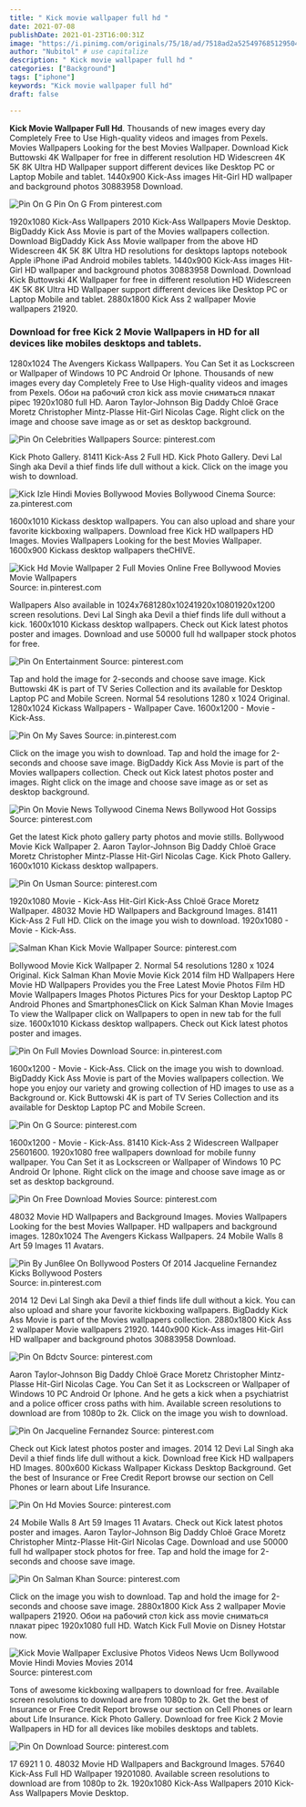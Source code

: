 ```yaml
---
title: " Kick movie wallpaper full hd "
date: 2021-07-08
publishDate: 2021-01-23T16:00:31Z
image: "https://i.pinimg.com/originals/75/18/ad/7518ad2a5254976851295043b5f157a2.jpg"
author: "Nubitol" # use capitalize
description: " Kick movie wallpaper full hd "
categories: ["Background"]
tags: ["iphone"]
keywords: "Kick movie wallpaper full hd"
draft: false

---
```



**Kick Movie Wallpaper Full Hd**. Thousands of new images every day Completely Free to Use High-quality videos and images from Pexels. Movies Wallpapers Looking for the best Movies Wallpaper. Download Kick Buttowski 4K Wallpaper for free in different resolution HD Widescreen 4K 5K 8K Ultra HD Wallpaper support different devices like Desktop PC or Laptop Mobile and tablet. 1440x900 Kick-Ass images Hit-Girl HD wallpaper and background photos 30883958 Download.

![Pin On G](https://i.pinimg.com/originals/08/39/92/0839927840a5b4418e406564f0e0fbc3.jpg "Pin On G")
Pin On G From pinterest.com


1920x1080 Kick-Ass Wallpapers 2010 Kick-Ass Wallpapers Movie Desktop. BigDaddy Kick Ass Movie is part of the Movies wallpapers collection. Download BigDaddy Kick Ass Movie wallpaper from the above HD Widescreen 4K 5K 8K Ultra HD resolutions for desktops laptops notebook Apple iPhone iPad Android mobiles tablets. 1440x900 Kick-Ass images Hit-Girl HD wallpaper and background photos 30883958 Download. Download Kick Buttowski 4K Wallpaper for free in different resolution HD Widescreen 4K 5K 8K Ultra HD Wallpaper support different devices like Desktop PC or Laptop Mobile and tablet. 2880x1800 Kick Ass 2 wallpaper Movie wallpapers 21920.

### Download for free Kick 2 Movie Wallpapers in HD for all devices like mobiles desktops and tablets.

1280x1024 The Avengers Kickass Wallpapers. You Can Set it as Lockscreen or Wallpaper of Windows 10 PC Android Or Iphone. Thousands of new images every day Completely Free to Use High-quality videos and images from Pexels. Обои на рабочий стол kick ass movie сниматься плакат pipec 1920х1080 full HD. Aaron Taylor-Johnson Big Daddy Chloë Grace Moretz Christopher Mintz-Plasse Hit-Girl Nicolas Cage. Right click on the image and choose save image as or set as desktop background.


![Pin On Celebrities Wallpapers](https://i.pinimg.com/originals/9c/95/17/9c9517e571f4953405245610868f4328.jpg "Pin On Celebrities Wallpapers")
Source: pinterest.com

Kick Photo Gallery. 81411 Kick-Ass 2 Full HD. Kick Photo Gallery. Devi Lal Singh aka Devil a thief finds life dull without a kick. Click on the image you wish to download.

![Kick Izle Hindi Movies Bollywood Movies Bollywood Cinema](https://i.pinimg.com/originals/ee/09/b0/ee09b05706983bd4230be128a11b7ff1.jpg "Kick Izle Hindi Movies Bollywood Movies Bollywood Cinema")
Source: za.pinterest.com

1600x1010 Kickass desktop wallpapers. You can also upload and share your favorite kickboxing wallpapers. Download free Kick HD wallpapers HD Images. Movies Wallpapers Looking for the best Movies Wallpaper. 1600x900 Kickass desktop wallpapers theCHIVE.

![Kick Hd Movie Wallpaper 2 Full Movies Online Free Bollywood Movies Movie Wallpapers](https://i.pinimg.com/originals/b7/e5/25/b7e525da2b6c6d965389f7cead8cc8ef.jpg "Kick Hd Movie Wallpaper 2 Full Movies Online Free Bollywood Movies Movie Wallpapers")
Source: in.pinterest.com

Wallpapers Also available in 1024x7681280x10241920x10801920x1200 screen resolutions. Devi Lal Singh aka Devil a thief finds life dull without a kick. 1600x1010 Kickass desktop wallpapers. Check out Kick latest photos poster and images. Download and use 50000 full hd wallpaper stock photos for free.

![Pin On Entertainment](https://i.pinimg.com/originals/d5/26/f1/d526f14b90f33241bbe69e147d3d5c9b.jpg "Pin On Entertainment")
Source: pinterest.com

Tap and hold the image for 2-seconds and choose save image. Kick Buttowski 4K is part of TV Series Collection and its available for Desktop Laptop PC and Mobile Screen. Normal 54 resolutions 1280 x 1024 Original. 1280x1024 Kickass Wallpapers - Wallpaper Cave. 1600x1200 - Movie - Kick-Ass.

![Pin On My Saves](https://i.pinimg.com/474x/74/20/2a/74202a13fe678a93e737dd70b9dc6a37.jpg "Pin On My Saves")
Source: in.pinterest.com

Click on the image you wish to download. Tap and hold the image for 2-seconds and choose save image. BigDaddy Kick Ass Movie is part of the Movies wallpapers collection. Check out Kick latest photos poster and images. Right click on the image and choose save image as or set as desktop background.

![Pin On Movie News Tollywood Cinema News Bollywood Hot Gossips](https://i.pinimg.com/originals/aa/0e/78/aa0e786481c88b3e3bd3312dca05c536.jpg "Pin On Movie News Tollywood Cinema News Bollywood Hot Gossips")
Source: pinterest.com

Get the latest Kick photo gallery party photos and movie stills. Bollywood Movie Kick Wallpaper 2. Aaron Taylor-Johnson Big Daddy Chloë Grace Moretz Christopher Mintz-Plasse Hit-Girl Nicolas Cage. Kick Photo Gallery. 1600x1010 Kickass desktop wallpapers.

![Pin On Usman](https://i.pinimg.com/originals/9a/3f/7a/9a3f7ae06ac1807c59bb8cf62ca588c5.jpg "Pin On Usman")
Source: pinterest.com

1920x1080 Movie - Kick-Ass Hit-Girl Kick-Ass Chloë Grace Moretz Wallpaper. 48032 Movie HD Wallpapers and Background Images. 81411 Kick-Ass 2 Full HD. Click on the image you wish to download. 1920x1080 - Movie - Kick-Ass.

![Salman Khan Kick Movie Wallpaper](https://i.pinimg.com/originals/7d/e9/25/7de92531da8e45fbb844ab0ef6822a55.jpg "Salman Khan Kick Movie Wallpaper")
Source: pinterest.com

Bollywood Movie Kick Wallpaper 2. Normal 54 resolutions 1280 x 1024 Original. Kick Salman Khan Movie Movie Kick 2014 film HD Wallpapers Here Movie HD Wallpapers Provides you the Free Latest Movie Photos Film HD Movie Wallpapers Images Photos Pictures Pics for your Desktop Laptop PC Android Phones and SmartphonesClick on Kick Salman Khan Movie Images To view the Wallpaper click on Wallpapers to open in new tab for the full size. 1600x1010 Kickass desktop wallpapers. Check out Kick latest photos poster and images.

![Pin On Full Movies Download](https://i.pinimg.com/originals/6c/bb/39/6cbb39af6d513156d0b6a642edc7d1af.jpg "Pin On Full Movies Download")
Source: in.pinterest.com

1600x1200 - Movie - Kick-Ass. Click on the image you wish to download. BigDaddy Kick Ass Movie is part of the Movies wallpapers collection. We hope you enjoy our variety and growing collection of HD images to use as a Background or. Kick Buttowski 4K is part of TV Series Collection and its available for Desktop Laptop PC and Mobile Screen.

![Pin On G](https://i.pinimg.com/originals/08/39/92/0839927840a5b4418e406564f0e0fbc3.jpg "Pin On G")
Source: pinterest.com

1600x1200 - Movie - Kick-Ass. 81410 Kick-Ass 2 Widescreen Wallpaper 25601600. 1920x1080 free wallpapers download for mobile funny wallpaper. You Can Set it as Lockscreen or Wallpaper of Windows 10 PC Android Or Iphone. Right click on the image and choose save image as or set as desktop background.

![Pin On Free Download Movies](https://i.pinimg.com/originals/4b/be/84/4bbe841b5a4ae1639545bc3751268ffd.jpg "Pin On Free Download Movies")
Source: pinterest.com

48032 Movie HD Wallpapers and Background Images. Movies Wallpapers Looking for the best Movies Wallpaper. HD wallpapers and background images. 1280x1024 The Avengers Kickass Wallpapers. 24 Mobile Walls 8 Art 59 Images 11 Avatars.

![Pin By Jun6lee On Bollywood Posters Of 2014 Jacqueline Fernandez Kicks Bollywood Posters](https://i.pinimg.com/originals/f0/c2/a8/f0c2a862c110e9dd63a730d8fd4e7121.jpg "Pin By Jun6lee On Bollywood Posters Of 2014 Jacqueline Fernandez Kicks Bollywood Posters")
Source: in.pinterest.com

2014 12 Devi Lal Singh aka Devil a thief finds life dull without a kick. You can also upload and share your favorite kickboxing wallpapers. BigDaddy Kick Ass Movie is part of the Movies wallpapers collection. 2880x1800 Kick Ass 2 wallpaper Movie wallpapers 21920. 1440x900 Kick-Ass images Hit-Girl HD wallpaper and background photos 30883958 Download.

![Pin On Bdctv](https://i.pinimg.com/originals/a0/fa/8c/a0fa8c5d5b2c74d54f601b79543e3590.jpg "Pin On Bdctv")
Source: pinterest.com

Aaron Taylor-Johnson Big Daddy Chloë Grace Moretz Christopher Mintz-Plasse Hit-Girl Nicolas Cage. You Can Set it as Lockscreen or Wallpaper of Windows 10 PC Android Or Iphone. And he gets a kick when a psychiatrist and a police officer cross paths with him. Available screen resolutions to download are from 1080p to 2k. Click on the image you wish to download.

![Pin On Jacqueline Fernandez](https://i.pinimg.com/originals/c8/50/67/c85067648a33768220c6be65c35e6e9d.jpg "Pin On Jacqueline Fernandez")
Source: pinterest.com

Check out Kick latest photos poster and images. 2014 12 Devi Lal Singh aka Devil a thief finds life dull without a kick. Download free Kick HD wallpapers HD Images. 800x600 Kickass Wallpaper Kickass Desktop Background. Get the best of Insurance or Free Credit Report browse our section on Cell Phones or learn about Life Insurance.

![Pin On Hd Movies](https://i.pinimg.com/originals/6b/34/3c/6b343c12ec7b9d6e1aeb8972be13460c.jpg "Pin On Hd Movies")
Source: pinterest.com

24 Mobile Walls 8 Art 59 Images 11 Avatars. Check out Kick latest photos poster and images. Aaron Taylor-Johnson Big Daddy Chloë Grace Moretz Christopher Mintz-Plasse Hit-Girl Nicolas Cage. Download and use 50000 full hd wallpaper stock photos for free. Tap and hold the image for 2-seconds and choose save image.

![Pin On Salman Khan](https://i.pinimg.com/originals/fc/9e/35/fc9e35e2b2a4fa54b9f8b253d4b755d3.jpg "Pin On Salman Khan")
Source: pinterest.com

Click on the image you wish to download. Tap and hold the image for 2-seconds and choose save image. 2880x1800 Kick Ass 2 wallpaper Movie wallpapers 21920. Обои на рабочий стол kick ass movie сниматься плакат pipec 1920х1080 full HD. Watch Kick Full Movie on Disney Hotstar now.

![Kick Movie Wallpaper Exclusive Photos Videos News Ucm Bollywood Movie Hindi Movies Movies 2014](https://i.pinimg.com/originals/5c/04/6d/5c046d48fafee14e8aec9379812df5e1.jpg "Kick Movie Wallpaper Exclusive Photos Videos News Ucm Bollywood Movie Hindi Movies Movies 2014")
Source: pinterest.com

Tons of awesome kickboxing wallpapers to download for free. Available screen resolutions to download are from 1080p to 2k. Get the best of Insurance or Free Credit Report browse our section on Cell Phones or learn about Life Insurance. Kick Photo Gallery. Download for free Kick 2 Movie Wallpapers in HD for all devices like mobiles desktops and tablets.

![Pin On Download](https://i.pinimg.com/originals/75/18/ad/7518ad2a5254976851295043b5f157a2.jpg "Pin On Download")
Source: pinterest.com

17 6921 1 0. 48032 Movie HD Wallpapers and Background Images. 57640 Kick-Ass Full HD Wallpaper 19201080. Available screen resolutions to download are from 1080p to 2k. 1920x1080 Kick-Ass Wallpapers 2010 Kick-Ass Wallpapers Movie Desktop.

